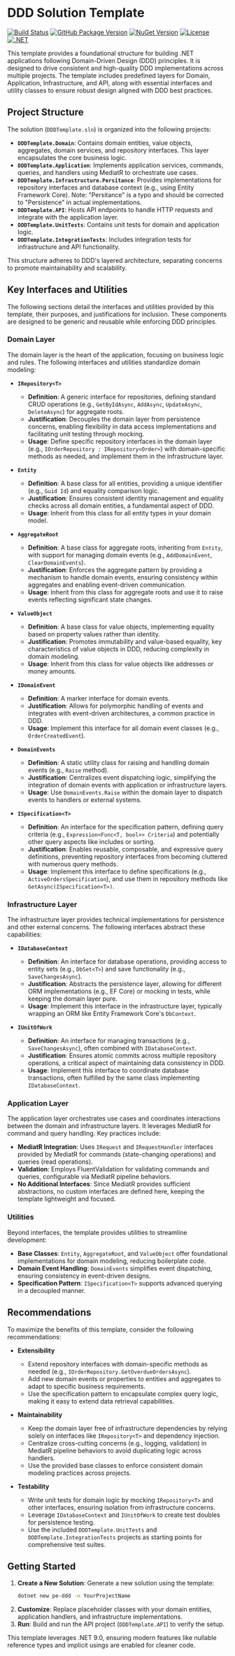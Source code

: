 # DDD Solution Template

[![Build Status](https://github.com/PahEmprender/pe-ddd-template/workflows/Publish%20NuGet%20Package/badge.svg)](https://github.com/PahEmprender/pe-ddd-template/actions)
[![GitHub Package Version](https://img.shields.io/github/v/release/PahEmprender/pe-ddd-template?label=GitHub%20Package)](https://github.com/PahEmprender/pe-ddd-template/packages)
[![NuGet Version](https://img.shields.io/nuget/v/PahEmprender.DDDTemplate.CSharp.svg)](https://www.nuget.org/packages/PahEmprender.DDDTemplate.CSharp)
[![License](https://img.shields.io/github/license/PahEmprender/pe-ddd-template)](https://github.com/PahEmprender/pe-ddd-template/blob/main/LICENSE)
[![.NET](https://img.shields.io/badge/.NET-9.0-blue.svg)](https://dotnet.microsoft.com/download)

This template provides a foundational structure for building .NET applications following Domain-Driven Design (DDD) principles. It is designed to drive consistent and high-quality DDD implementations across multiple projects. The template includes predefined layers for Domain, Application, Infrastructure, and API, along with essential interfaces and utility classes to ensure robust design aligned with DDD best practices.

## Project Structure

The solution (`DDDTemplate.sln`) is organized into the following projects:

- **`DDDTemplate.Domain`**: Contains domain entities, value objects, aggregates, domain services, and repository interfaces. This layer encapsulates the core business logic.
- **`DDDTemplate.Application`**: Implements application services, commands, queries, and handlers using MediatR to orchestrate use cases.
- **`DDDTemplate.Infrastructure.Persitance`**: Provides implementations for repository interfaces and database context (e.g., using Entity Framework Core). Note: "Persitance" is a typo and should be corrected to "Persistence" in actual implementations.
- **`DDDTemplate.API`**: Hosts API endpoints to handle HTTP requests and integrate with the application layer.
- **`DDDTemplate.UnitTests`**: Contains unit tests for domain and application logic.
- **`DDDTemplate.IntegrationTests`**: Includes integration tests for infrastructure and API functionality.

This structure adheres to DDD's layered architecture, separating concerns to promote maintainability and scalability.

## Key Interfaces and Utilities

The following sections detail the interfaces and utilities provided by this template, their purposes, and justifications for inclusion. These components are designed to be generic and reusable while enforcing DDD principles.

### Domain Layer

The domain layer is the heart of the application, focusing on business logic and rules. The following interfaces and utilities standardize domain modeling:

- **`IRepository<T>`**
  - **Definition**: A generic interface for repositories, defining standard CRUD operations (e.g., `GetByIdAsync`, `AddAsync`, `UpdateAsync`, `DeleteAsync`) for aggregate roots.
  - **Justification**: Decouples the domain layer from persistence concerns, enabling flexibility in data access implementations and facilitating unit testing through mocking.
  - **Usage**: Define specific repository interfaces in the domain layer (e.g., `IOrderRepository : IRepository<Order>`) with domain-specific methods as needed, and implement them in the infrastructure layer.

- **`Entity`**
  - **Definition**: A base class for all entities, providing a unique identifier (e.g., `Guid Id`) and equality comparison logic.
  - **Justification**: Ensures consistent identity management and equality checks across all domain entities, a fundamental aspect of DDD.
  - **Usage**: Inherit from this class for all entity types in your domain model.

- **`AggregateRoot`**
  - **Definition**: A base class for aggregate roots, inheriting from `Entity`, with support for managing domain events (e.g., `AddDomainEvent`, `ClearDomainEvents`).
  - **Justification**: Enforces the aggregate pattern by providing a mechanism to handle domain events, ensuring consistency within aggregates and enabling event-driven communication.
  - **Usage**: Inherit from this class for aggregate roots and use it to raise events reflecting significant state changes.

- **`ValueObject`**
  - **Definition**: A base class for value objects, implementing equality based on property values rather than identity.
  - **Justification**: Promotes immutability and value-based equality, key characteristics of value objects in DDD, reducing complexity in domain modeling.
  - **Usage**: Inherit from this class for value objects like addresses or money amounts.

- **`IDomainEvent`**
  - **Definition**: A marker interface for domain events.
  - **Justification**: Allows for polymorphic handling of events and integrates with event-driven architectures, a common practice in DDD.
  - **Usage**: Implement this interface for all domain event classes (e.g., `OrderCreatedEvent`).

- **`DomainEvents`**
  - **Definition**: A static utility class for raising and handling domain events (e.g., `Raise` method).
  - **Justification**: Centralizes event dispatching logic, simplifying the integration of domain events with application or infrastructure layers.
  - **Usage**: Use `DomainEvents.Raise` within the domain layer to dispatch events to handlers or external systems.

- **`ISpecification<T>`**
  - **Definition**: An interface for the specification pattern, defining query criteria (e.g., `Expression<Func<T, bool>> Criteria`) and potentially other query aspects like includes or sorting.
  - **Justification**: Enables reusable, composable, and expressive query definitions, preventing repository interfaces from becoming cluttered with numerous query methods.
  - **Usage**: Implement this interface to define specifications (e.g., `ActiveOrdersSpecification`), and use them in repository methods like `GetAsync(ISpecification<T>)`.

### Infrastructure Layer

The infrastructure layer provides technical implementations for persistence and other external concerns. The following interfaces abstract these capabilities:

- **`IDatabaseContext`**
  - **Definition**: An interface for database operations, providing access to entity sets (e.g., `DbSet<T>`) and save functionality (e.g., `SaveChangesAsync`).
  - **Justification**: Abstracts the persistence layer, allowing for different ORM implementations (e.g., EF Core) or mocking in tests, while keeping the domain layer pure.
  - **Usage**: Implement this interface in the infrastructure layer, typically wrapping an ORM like Entity Framework Core's `DbContext`.

- **`IUnitOfWork`**
  - **Definition**: An interface for managing transactions (e.g., `SaveChangesAsync`), often combined with `IDatabaseContext`.
  - **Justification**: Ensures atomic commits across multiple repository operations, a critical aspect of maintaining data consistency in DDD.
  - **Usage**: Implement this interface to coordinate database transactions, often fulfilled by the same class implementing `IDatabaseContext`.

### Application Layer

The application layer orchestrates use cases and coordinates interactions between the domain and infrastructure layers. It leverages MediatR for command and query handling. Key practices include:

- **MediatR Integration**: Uses `IRequest` and `IRequestHandler` interfaces provided by MediatR for commands (state-changing operations) and queries (read operations).
- **Validation**: Employs FluentValidation for validating commands and queries, configurable via MediatR pipeline behaviors.
- **No Additional Interfaces**: Since MediatR provides sufficient abstractions, no custom interfaces are defined here, keeping the template lightweight and focused.

### Utilities

Beyond interfaces, the template provides utilities to streamline development:

- **Base Classes**: `Entity`, `AggregateRoot`, and `ValueObject` offer foundational implementations for domain modeling, reducing boilerplate code.
- **Domain Event Handling**: `DomainEvents` simplifies event dispatching, ensuring consistency in event-driven designs.
- **Specification Pattern**: `ISpecification<T>` supports advanced querying in a decoupled manner.

## Recommendations

To maximize the benefits of this template, consider the following recommendations:

- **Extensibility**
  - Extend repository interfaces with domain-specific methods as needed (e.g., `IOrderRepository.GetOverdueOrdersAsync`).
  - Add new domain events or properties to entities and aggregates to adapt to specific business requirements.
  - Use the specification pattern to encapsulate complex query logic, making it easy to extend data retrieval capabilities.

- **Maintainability**
  - Keep the domain layer free of infrastructure dependencies by relying solely on interfaces like `IRepository<T>` and dependency injection.
  - Centralize cross-cutting concerns (e.g., logging, validation) in MediatR pipeline behaviors to avoid duplicating logic across handlers.
  - Use the provided base classes to enforce consistent domain modeling practices across projects.

- **Testability**
  - Write unit tests for domain logic by mocking `IRepository<T>` and other interfaces, ensuring isolation from infrastructure concerns.
  - Leverage `IDatabaseContext` and `IUnitOfWork` to create test doubles for persistence testing.
  - Use the included `DDDTemplate.UnitTests` and `DDDTemplate.IntegrationTests` projects as starting points for comprehensive test suites.

## Getting Started

1. **Create a New Solution**: Generate a new solution using the template:
   ```bash
   dotnet new pe-ddd -n YourProjectName
   ```
2. **Customize**: Replace placeholder classes with your domain entities, application handlers, and infrastructure implementations.
3. **Run**: Build and run the API project (`DDDTemplate.API`) to verify the setup.

This template leverages .NET 9.0, ensuring modern features like nullable reference types and implicit usings are enabled for cleaner code. 